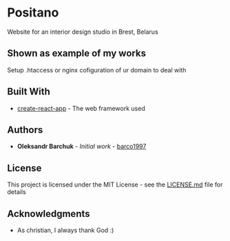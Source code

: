 # Positano

Website for an interior design studio in Brest, Belarus

## Shown as example of my works

Setup .htaccess or nginx cofiguration of ur domain to deal with <BrowserRouter/>


## Built With

* [create-react-app](https://github.com/facebook/create-react-app/) - The web framework used


## Authors

* **Oleksandr Barchuk** - *Initial work* - [barco1997](https://github.com/barco1997)


## License

This project is licensed under the MIT License - see the [LICENSE.md](LICENSE.md) file for details

## Acknowledgments

* As christian, I always thank God :)
